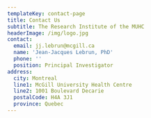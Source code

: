 ```yaml
---
templateKey: contact-page
title: Contact Us
subtitle: The Research Institute of the MUHC
headerImage: /img/logo.jpg
contact:
  email: jj.lebrun@mcgill.ca
  name: 'Jean-Jacques Lebrun, PhD'
  phone: ''
  position: Principal Investigator
address:
  city: Montreal
  line1: McGill University Health Centre
  line2: 1001 Boulevard Decarie
  postalCode: H4A 3J1
  province: Quebec
---
```


